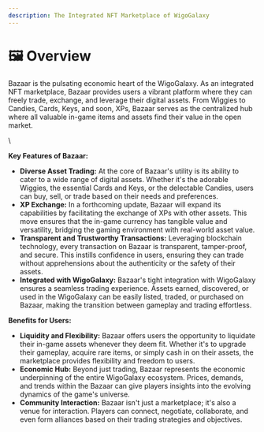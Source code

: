 ```yaml
---
description: The Integrated NFT Marketplace of WigoGalaxy
---
```


# 🖼 Overview

Bazaar is the pulsating economic heart of the WigoGalaxy. As an integrated NFT marketplace, Bazaar provides users a vibrant platform where they can freely trade, exchange, and leverage their digital assets. From Wiggies to Candies, Cards, Keys, and soon, XPs, Bazaar serves as the centralized hub where all valuable in-game items and assets find their value in the open market.

\


**Key Features of Bazaar:**

* **Diverse Asset Trading:** At the core of Bazaar's utility is its ability to cater to a wide range of digital assets. Whether it's the adorable Wiggies, the essential Cards and Keys, or the delectable Candies, users can buy, sell, or trade based on their needs and preferences.
* **XP Exchange:** In a forthcoming update, Bazaar will expand its capabilities by facilitating the exchange of XPs with other assets. This move ensures that the in-game currency has tangible value and versatility, bridging the gaming environment with real-world asset value.
* **Transparent and Trustworthy Transactions:** Leveraging blockchain technology, every transaction on Bazaar is transparent, tamper-proof, and secure. This instills confidence in users, ensuring they can trade without apprehensions about the authenticity or the safety of their assets.
* **Integrated with WigoGalaxy:** Bazaar's tight integration with WigoGalaxy ensures a seamless trading experience. Assets earned, discovered, or used in the WigoGalaxy can be easily listed, traded, or purchased on Bazaar, making the transition between gameplay and trading effortless.

**Benefits for Users:**

* **Liquidity and Flexibility:** Bazaar offers users the opportunity to liquidate their in-game assets whenever they deem fit. Whether it's to upgrade their gameplay, acquire rare items, or simply cash in on their assets, the marketplace provides flexibility and freedom to users.
* **Economic Hub:** Beyond just trading, Bazaar represents the economic underpinning of the entire WigoGalaxy ecosystem. Prices, demands, and trends within the Bazaar can give players insights into the evolving dynamics of the game's universe.
* **Community Interaction:** Bazaar isn't just a marketplace; it's also a venue for interaction. Players can connect, negotiate, collaborate, and even form alliances based on their trading strategies and objectives.
